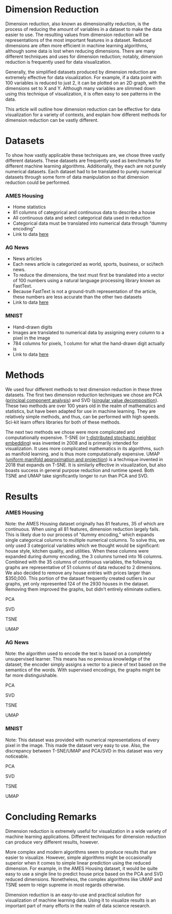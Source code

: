 # Dimension Reduction

Dimension reduction, also known as dimensionality reduction, is the process of reducing the amount of variables in a dataset to make the data easier to use. The resulting values from dimension reduction will be representations of the most important features in a dataset. Reduced dimensions are often more efficient in machine learning algorithms, although some data is lost when reducing dimensions. There are many different techniques and uses for dimension reduction; notably, dimension reduction is frequently used for data visualization.

Generally, the simplified datasets produced by dimension reduction are extremely effective for data visualization. For example, if a data point with 100 variables is reduced to just 2, it can be plotted on an 2D graph, with the dimensions set to X and Y. Although many variables are slimmed down using this technique of visualization, it is often easy to see patterns in the data.

This article will outline how dimension reduction can be effective for data visualization for a variety of contexts, and explain how different methods for dimension reduction can be vastly different.

# Datasets

To show how vastly applicable these techniques are, we chose three vastly different datasets. These datasets are frequently used as benchmarks for different machine learning algorithms. Additionally, they each are not purely numerical datasets. Each dataset had to be translated to purely numerical datasets through some form of data manipulation so that dimension reduction could be performed.

### AMES Housing
 * Home statistics
 * 81 columns of categorical and continuous data to describe a house
 * All continuous data and select categorical data used in reduction
 * Categorical data must be translated into numerical data through “dummy encoding”
 * Link to data [here](https://www.kaggle.com/c/house-prices-advanced-regression-techniques)
### AG News
 * News articles
 * Each news article is categorized as world, sports, business, or sci/tech news.
 * To reduce the dimensions, the text must first be translated into a vector of 100 numbers using a natural language processing library known as FastText.
 * Because FastText is not a ground-truth representation of the article, these numbers are less accurate than the other two datasets
 * Link to data [here](http://groups.di.unipi.it/~gulli/AG_corpus_of_news_articles.html)
### MNIST
 * Hand-drawn digits
 * Images are translated to numerical data by assigning every column to a pixel in the image
 * 784 columns for pixels, 1 column for what the hand-drawn digit actually is
 * Link to data [here](https://pjreddie.com/projects/mnist-in-csv/)

# Methods

We used four different methods to test dimension reduction in these three datasets. The first two dimension reduction techniques we chose are PCA ([principal component analysis](https://en.wikipedia.org/wiki/Principal_component_analysis)) and SVD ([singular value decomposition](https://en.wikipedia.org/wiki/Singular_value_decomposition)). These two methods are over 100 years old in the realm of mathematics and statistics, but have been adapted for use in machine learning. They are relatively simple methods, and thus, can be performed with high speeds. Sci-kit learn offers libraries for both of these methods. 

The next two methods we chose were more complicated and computationally expensive. T-SNE (or [t-distributed stochastic neighbor embedding](http://jmlr.org/papers/volume9/vandermaaten08a/vandermaaten08a.pdf)) was invented in 2008 and is primarily intended for visualization. It uses more complicated mathematics in its algorithms, such as manifold learning, and is thus more computationally expensive. UMAP ([uniform manifold approximation and projection](https://arxiv.org/abs/1802.03426)) is a technique invented in 2018 that expands on T-SNE. It is similarly effective in visualization, but also boasts success in general purpose reduction and runtime speed. Both TSNE and UMAP take significantly longer to run than PCA and SVD.

# Results

### AMES Housing

Note: the AMES Housing dataset originally has 81 features, 35 of which are continuous. When using all 81 features, dimension reduction largely fails. This is likely due to our process of “dummy encoding,” which expands single categorical columns to multiple numerical columns. To solve this, we only used 3 categorical variables which we thought would be significant: house style, kitchen quality, and utilities. When these columns were expanded during dummy encoding, the 3 columns turned into 16 columns. Combined with the 35 columns of continuous variables, the following graphs are representative of 51 columns of data reduced to 2 dimensions. We also decided to remove any house entries with prices larger than $350,000. This portion of the dataset frequently created outliers in our graphs, yet only represented 124 of the 2930 houses in the dataset. Removing them improved the graphs, but didn’t entirely eliminate outliers.

PCA
<div class="flourish-embed flourish-scatter" data-src="visualisation/1475111"><script src="https://public.flourish.studio/resources/embed.js"></script></div>

SVD
<div class="flourish-embed flourish-scatter" data-src="visualisation/1475112"><script src="https://public.flourish.studio/resources/embed.js"></script></div>

TSNE
<div class="flourish-embed flourish-scatter" data-src="visualisation/1474776"><script src="https://public.flourish.studio/resources/embed.js"></script></div>

UMAP
<div class="flourish-embed flourish-scatter" data-src="visualisation/1475115"><script src="https://public.flourish.studio/resources/embed.js"></script></div>


### AG News

Note: the algorithm used to encode the text is based on a completely unsupervised learner. This means has no previous knowledge of the dataset; the encoder simply assigns a vector to a piece of text based on the semantics of the words. With supervised encodings, the graphs might be far more distinguishable.

PCA
<div class="flourish-embed flourish-scatter" data-src="visualisation/1475333"><script src="https://public.flourish.studio/resources/embed.js"></script></div>

SVD
<div class="flourish-embed flourish-scatter" data-src="visualisation/1475358"><script src="https://public.flourish.studio/resources/embed.js"></script></div>

TSNE
<div class="flourish-embed flourish-scatter" data-src="visualisation/1475362"><script src="https://public.flourish.studio/resources/embed.js"></script></div>

UMAP
<div class="flourish-embed flourish-scatter" data-src="visualisation/1475365"><script src="https://public.flourish.studio/resources/embed.js"></script></div>


### MNIST

Note:
This dataset was provided with numerical representations of every pixel in the image. This made the dataset very easy to use. Also, the discrepancy between T-SNE/UMAP and PCA/SVD in this dataset was very noticeable.

PCA
<div class="flourish-embed flourish-scatter" data-src="visualisation/1516520"><script src="https://public.flourish.studio/resources/embed.js"></script></div>

SVD
<div class="flourish-embed flourish-scatter" data-src="visualisation/1516585"><script src="https://public.flourish.studio/resources/embed.js"></script></div>

TSNE
<div class="flourish-embed flourish-scatter" data-src="visualisation/1516593"><script src="https://public.flourish.studio/resources/embed.js"></script></div>

UMAP
<div class="flourish-embed flourish-scatter" data-src="visualisation/1516598"><script src="https://public.flourish.studio/resources/embed.js"></script></div>



# Concluding Remarks

Dimension reduction is extremely useful for visualization in a wide variety of machine learning applications. Different techniques for dimension reduction can produce very different results, however. 

More complex and modern algorithms seem to produce results that are easier to visualize. However, simple algorithms might be occasionally superior when it comes to simple linear prediction using the reduced dimension. For example, in the AMES Housing dataset, it would be quite easy to use a single line to predict house price based on the PCA and SVD reduced dimensions. Nonetheless, the complex algorithms like UMAP and TSNE seem to reign supreme in most regards otherwise.

Dimension reduction is an easy-to-use and practical solution for visualization of machine learning data. Using it to visualize results is an important part of many efforts in the realm of data science research.
